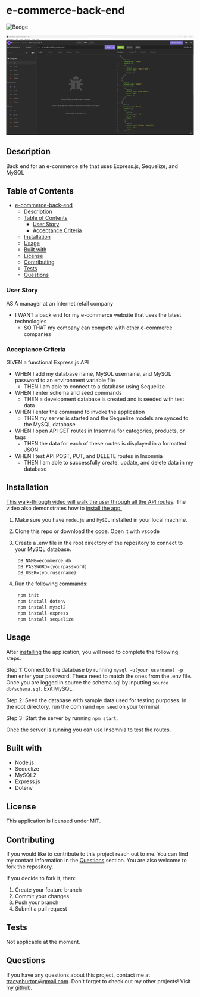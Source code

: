 # e-commerce-back-end

![Badge](https://img.shields.io/badge/License-MIT-lightblue.svg)

![Screenshot of routes during testing](https://github.com/tracybrtn/e-commerce-back-end/blob/2a361d71b3586e83a17144ba1ddfdcfdf4ef057f/assets/images/insomnia-routes-test.png)

## Description

Back end for an e-commerce site that uses Express.js, Sequelize, and MySQL

## Table of Contents

- [e-commerce-back-end](#e-commerce-back-end)
  - [Description](#description)
  - [Table of Contents](#table-of-contents)
    - [User Story](#user-story)
    - [Acceptance Criteria](#acceptance-criteria)
  - [Installation](#installation)
  - [Usage](#usage)
  - [Built with](#built-with)
  - [License](#license)
  - [Contributing](#contributing)
  - [Tests](#tests)
  - [Questions](#questions)

### User Story

AS A manager at an internet retail company

- I WANT a back end for my e-commerce website that uses the latest technologies
  - SO THAT my company can compete with other e-commerce companies
  
### Acceptance Criteria

GIVEN a functional Express.js API

- WHEN I add my database name, MySQL username, and MySQL password to an environment variable file
  - THEN I am able to connect to a database using Sequelize
- WHEN I enter schema and seed commands
  - THEN a development database is created and is seeded with test data
- WHEN I enter the command to invoke the application
  - THEN my server is started and the Sequelize models are synced to the MySQL database
- WHEN I open API GET routes in Insomnia for categories, products, or tags
  - THEN the data for each of these routes is displayed in a formatted JSON
- WHEN I test API POST, PUT, and DELETE routes in Insomnia
  - THEN I am able to successfully create, update, and delete data in my database

## Installation

[This walk-through video will walk the user through all the API routes](https://watch.screencastify.com/v/FXB5YTBBpyngvnWLqVQd). The video also demonstrates how to [install the app.](#installation)

1. Make sure you have `node.js` and `MySQL` installed in your local machine.
2. Clone this repo or download the code. Open it with vscode
3. Create a .env file in the root directory of the repository to connect to your MySQL database.

        DB_NAME=ecommerce_db
        DB_PASSWORD=(yourpassword) 
        DB_USER=(yourusername)
4. Run the following commands:

        npm init
        npm install dotenv
        npm install mysql2
        npm install express
        npm install sequelize

## Usage

After [installing](#installation) the application, you will need to complete the following steps.

Step 1: Connect to the database by running `mysql -u(your username) -p` then enter your password. These need to match the ones from the .env file. Once you are logged in source the schema.sql by inputting `source db/schema.sql`. Exit MySQL.

Step 2: Seed the database with sample data used for testing purposes. In the root directory, run the command `npm seed` on your terminal.

Step 3: Start the server by running `npm start`.

Once the server is running you can use Insomnia to test the routes.

## Built with

- Node.js
- Sequelize
- MySQL2
- Express.js
- Dotenv

## License

This application is licensed under MIT.

## Contributing

If you would like to contribute to this project reach out to me. You can find my contact information in the [Questions](#questions) section. You are also welcome to fork the repository.

If you decide to fork it, then:

1. Create your feature branch
2. Commit your changes
3. Push your branch
4. Submit a pull request

## Tests

Not applicable at the moment.

## Questions

If you have any questions about this project, contact me at tracynburton@gmail.com.
Don't forget to check out my other projects! Visit [my github](https://github.com/tracybrtn).
